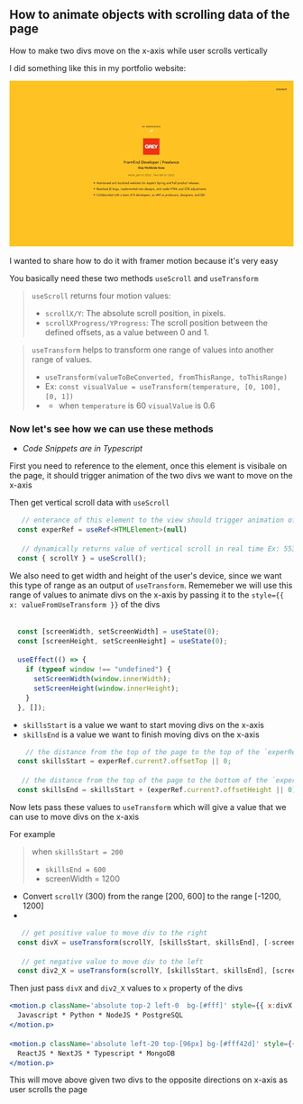 ## How to animate objects with scrolling data of the page 

How to make two divs move on the x-axis while user scrolls vertically 

I did something like this in my portfolio website:

![Scroll Animation Demo](https://github.com/abroroo/til/blob/main/Framer%20Motion/scrollDemo.gif?raw=true)

I wanted to share how to do it with framer motion because it's very easy

You basically need these two methods `useScroll` and `useTransform`

> `useScroll` returns four motion values:
>  - `scrollX/Y`: The absolute scroll position, in pixels.
>  - `scrollXProgress/YProgress`: The scroll position between the defined offsets, as a value between 0 and 1.


> `useTransform` helps to transform one range of values into another range of values.
> - `useTransform(valueToBeConverted, fromThisRange, toThisRange)`
> - Ex: `const visualValue = useTransform(temperature, [0, 100], [0, 1])`
> - - when `temperature` is 60 `visualValue` is 0.6 



### Now let's see how we can use these methods
- _Code Snippets are in Typescript_

First you need to reference to the element, once this element is visibale on the page, it should trigger animation of the two divs we want to move on the x-axis 

Then get vertical scroll data with `useScroll`

```typescript
   // enterance of this element to the view should trigger animation of two divs on the x-axis
  const experRef = useRef<HTMLElement>(null)

   // dynamically returns value of vertical scroll in real time Ex: 553 pixels from the top of the page
  const { scrollY } = useScroll();

```


We also need to get width and height of the user's device, since we want this type of range as an output of  `useTransform`. Rememeber we will use this range of values to animate divs on the x-axis by passing it to the `style={{ x: valueFromUseTransform }}` of the divs

```typescript

  const [screenWidth, setScreenWidth] = useState(0);
  const [screenHeight, setScreenHeight] = useState(0);

  useEffect(() => {
    if (typeof window !== "undefined") {
      setScreenWidth(window.innerWidth);
      setScreenHeight(window.innerHeight);
    }
  }, []);

```

 - `skillsStart` is a value we want to start moving divs on the x-axis
 - `skillsEnd` is a value we want to finish moving divs on the x-axis

```typescript
    // the distance from the top of the page to the top of the `experRef` element.
  const skillsStart = experRef.current?.offsetTop || 0;

   // the distance from the top of the page to the bottom of the `experRef` element.
  const skillsEnd = skillsStart + (experRef.current?.offsetHeight || 0);

```


Now lets pass these values to `useTransform` which will give a value that we can use to move divs on the x-axis

For example 
> when `skillsStart = 200`
>  - `skillsEnd = 600`
>  - screenWidth = 1200

- Convert `scrollY` (300) from the range [200, 600] to the range [-1200, 1200]
- 
```typescript
   // get positive value to move div to the right 
  const divX = useTransform(scrollY, [skillsStart, skillsEnd], [-screenWidth, screenWidth]);

   // get negative value to move div to the left
  const div2_X = useTransform(scrollY, [skillsStart, skillsEnd], [screenWidth, -screenWidth]);


```

Then just pass `divX` and `div2_X` values to `x` property of the divs


```jsx
<motion.p className='absolute top-2 left-0  bg-[#fff]' style={{ x:divX }}>
  Javascript * Python * NodeJS * PostgreSQL
</motion.p>

<motion.p className='absolute left-20 top-[96px] bg-[#fff42d]' style={{ x: div2_X }}>
  ReactJS * NextJS * Typescript * MongoDB
</motion.p>

```


This will move above given two divs to the opposite directions on x-axis as user scrolls the page 
